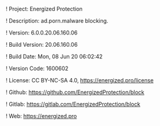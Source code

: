 ! Project: Energized Protection

! Description: ad.porn.malware blocking.

! Version: 6.0.0.20.06.160.06

! Build Version: 20.06.160.06

! Build Date: Mon, 08 Jun 20 06:02:42

! Version Code: 1600602

! License: CC BY-NC-SA 4.0, https://energized.pro/license

! Github: https://github.com/EnergizedProtection/block

! Gitlab: https://gitlab.com/EnergizedProtection/block


! Web: https://energized.pro
